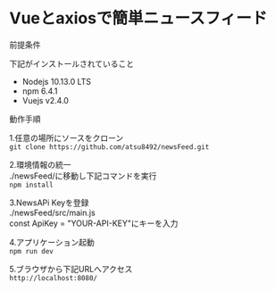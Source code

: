 # Vueとaxiosで簡単ニュースフィード

前提条件

下記がインストールされていること    
* Nodejs 10.13.0 LTS    
* npm 6.4.1    
* Vuejs v2.4.0    

動作手順

1.任意の場所にソースをクローン    
`git clone https://github.com/atsu8492/newsFeed.git`

2.環境情報の統一    
./newsFeed/に移動し下記コマンドを実行    
`npm install`

3.NewsAPi Keyを登録    
./newsFeed/src/main.js    
const ApiKey = "YOUR-API-KEY"にキーを入力    
   
4.アプリケーション起動    
`npm run dev`

5.ブラウザから下記URLへアクセス    
`http://localhost:8080/`
